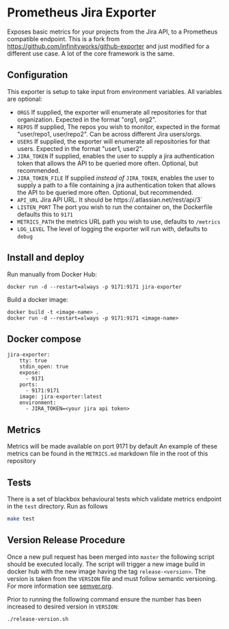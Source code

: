 # Prometheus Jira Exporter

Exposes basic metrics for your projects from the Jira API, to a Prometheus compatible endpoint. This is a fork from https://github.com/infinityworks/github-exporter and just modified for a different use case. A lot of the core framework is the same. 

## Configuration

This exporter is setup to take input from environment variables. All variables are optional:

* `ORGS` If supplied, the exporter will enumerate all repositories for that organization. Expected in the format "org1, org2".
* `REPOS` If supplied, The repos you wish to monitor, expected in the format "user/repo1, user/repo2". Can be across different Jira users/orgs.
* `USERS` If supplied, the exporter will enumerate all repositories for that users. Expected in
the format "user1, user2".
* `JIRA_TOKEN` If supplied, enables the user to supply a jira authentication token that allows the API to be queried more often. Optional, but recommended.
* `JIRA_TOKEN_FILE` If supplied _instead of_ `JIRA_TOKEN`, enables the user to supply a path to a file containing a jira authentication token that allows the API to be queried more often. Optional, but recommended.
* `API_URL` Jira API URL. It should be https://<your-org>.atlassian.net/rest/api/3`
* `LISTEN_PORT` The port you wish to run the container on, the Dockerfile defaults this to `9171`
* `METRICS_PATH` the metrics URL path you wish to use, defaults to `/metrics`
* `LOG_LEVEL` The level of logging the exporter will run with, defaults to `debug`


## Install and deploy

Run manually from Docker Hub:
```
docker run -d --restart=always -p 9171:9171 jira-exporter
```

Build a docker image:
```
docker build -t <image-name> .
docker run -d --restart=always -p 9171:9171 <image-name>
```

## Docker compose

```
jira-exporter:
    tty: true
    stdin_open: true
    expose:
      - 9171
    ports:
      - 9171:9171
    image: jira-exporter:latest
    environment:
      - JIRA_TOKEN=<your jira api token>

```

## Metrics

Metrics will be made available on port 9171 by default
An example of these metrics can be found in the `METRICS.md` markdown file in the root of this repository

## Tests

There is a set of blackbox behavioural tests which validate metrics endpoint in the `test` directory. 
Run as follows

```bash
make test
```

## Version Release Procedure
Once a new pull request has been merged into `master` the following script should be executed locally. The script will trigger a new image build in docker hub with the new image having the tag `release-<version>`. The version is taken from the `VERSION` file and must follow semantic versioning. For more information see [semver.org](https://semver.org/).

Prior to running the following command ensure the number has been increased to desired version in `VERSION`: 

```bash
./release-version.sh
```
